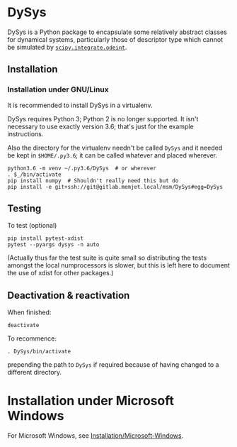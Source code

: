 # DySys

DySys is a Python package to encapsulate some relatively abstract
classes for dynamical systems, particularly those of descriptor type
which cannot be simulated by
[`scipy.integrate.odeint`](https://docs.scipy.org/doc/scipy-0.18.1/reference/generated/scipy.integrate.odeint.html).

## Installation

### Installation under GNU/Linux

It is recommended to install DySys in a virtualenv.

DySys requires Python 3; Python 2 is no longer supported.  It isn't necessary to
use exactly version 3.6; that's just for the example instructions.

Also the directory for the virtualenv needn't be called `DySys` and it
needed be kept in `$HOME/.py3.6`; it can be called whatever and placed
wherever.

```shell
python3.6 -m venv ~/.py3.6/DySys  # or wherever
. $_/bin/activate
pip install numpy  # Shouldn't really need this but do
pip install -e git+ssh://git@gitlab.memjet.local/msm/DySys#egg=DySys
```

## Testing

To test (optional)

```shell
pip install pytest-xdist
pytest --pyargs dysys -n auto
```

(Actually thus far the test suite is quite small so distributing the
tests amongst the local numprocessors is slower, but this is left here
to document the use of xdist for other packages.)

## Deactivation & reactivation

When finished:

```shell
deactivate
```

To recommence:

```shell
. DySys/bin/activate 
```

prepending the path to `DySys` if required because of having changed to a
different directory.

# Installation under Microsoft Windows

For Microsoft Windows, see
[Installation/Microsoft-Windows](https://gitlab.memjet.local/msm/DySys/wikis/installation/Microsoft-Windows).
